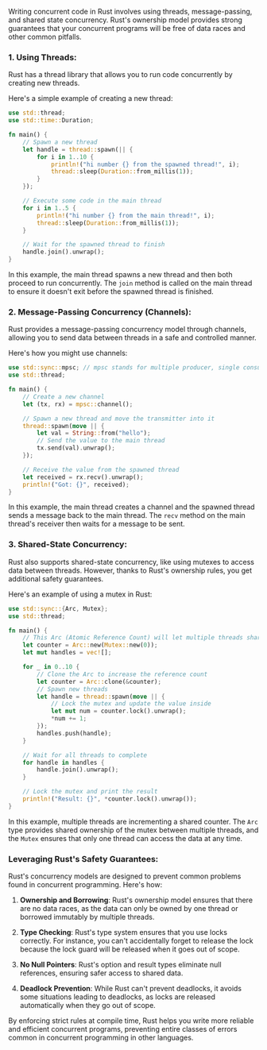 Writing concurrent code in Rust involves using threads, message-passing, and shared state concurrency. Rust's ownership model provides strong guarantees that your concurrent programs will be free of data races and other common pitfalls.

### 1. Using Threads:

Rust has a thread library that allows you to run code concurrently by creating new threads.

Here's a simple example of creating a new thread:

```rust
use std::thread;
use std::time::Duration;

fn main() {
    // Spawn a new thread
    let handle = thread::spawn(|| {
        for i in 1..10 {
            println!("hi number {} from the spawned thread!", i);
            thread::sleep(Duration::from_millis(1));
        }
    });

    // Execute some code in the main thread
    for i in 1..5 {
        println!("hi number {} from the main thread!", i);
        thread::sleep(Duration::from_millis(1));
    }

    // Wait for the spawned thread to finish
    handle.join().unwrap();
}
```

In this example, the main thread spawns a new thread and then both proceed to run concurrently. The `join` method is called on the main thread to ensure it doesn't exit before the spawned thread is finished.

### 2. Message-Passing Concurrency (Channels):

Rust provides a message-passing concurrency model through channels, allowing you to send data between threads in a safe and controlled manner.

Here's how you might use channels:

```rust
use std::sync::mpsc; // mpsc stands for multiple producer, single consumer.
use std::thread;

fn main() {
    // Create a new channel
    let (tx, rx) = mpsc::channel();

    // Spawn a new thread and move the transmitter into it
    thread::spawn(move || {
        let val = String::from("hello");
        // Send the value to the main thread
        tx.send(val).unwrap();
    });

    // Receive the value from the spawned thread
    let received = rx.recv().unwrap();
    println!("Got: {}", received);
}
```

In this example, the main thread creates a channel and the spawned thread sends a message back to the main thread. The `recv` method on the main thread's receiver then waits for a message to be sent.

### 3. Shared-State Concurrency:

Rust also supports shared-state concurrency, like using mutexes to access data between threads. However, thanks to Rust's ownership rules, you get additional safety guarantees.

Here's an example of using a mutex in Rust:

```rust
use std::sync::{Arc, Mutex};
use std::thread;

fn main() {
    // This Arc (Atomic Reference Count) will let multiple threads share ownership of the mutex.
    let counter = Arc::new(Mutex::new(0));
    let mut handles = vec![];

    for _ in 0..10 {
        // Clone the Arc to increase the reference count
        let counter = Arc::clone(&counter);
        // Spawn new threads
        let handle = thread::spawn(move || {
            // Lock the mutex and update the value inside
            let mut num = counter.lock().unwrap();
            *num += 1;
        });
        handles.push(handle);
    }

    // Wait for all threads to complete
    for handle in handles {
        handle.join().unwrap();
    }

    // Lock the mutex and print the result
    println!("Result: {}", *counter.lock().unwrap());
}
```

In this example, multiple threads are incrementing a shared counter. The `Arc` type provides shared ownership of the mutex between multiple threads, and the `Mutex` ensures that only one thread can access the data at any time.

### Leveraging Rust's Safety Guarantees:

Rust's concurrency models are designed to prevent common problems found in concurrent programming. Here's how:

1. **Ownership and Borrowing**: Rust's ownership model ensures that there are no data races, as the data can only be owned by one thread or borrowed immutably by multiple threads.

2. **Type Checking**: Rust's type system ensures that you use locks correctly. For instance, you can't accidentally forget to release the lock because the lock guard will be released when it goes out of scope.

3. **No Null Pointers**: Rust's option and result types eliminate null references, ensuring safer access to shared data.

4. **Deadlock Prevention**: While Rust can't prevent deadlocks, it avoids some situations leading to deadlocks, as locks are released automatically when they go out of scope.

By enforcing strict rules at compile time, Rust helps you write more reliable and efficient concurrent programs, preventing entire classes of errors common in concurrent programming in other languages.